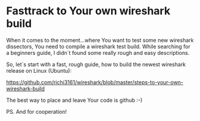 # Fasttrack to Your own wireshark build

When it comes to the moment...where You want to test some new wireshark dissectors, 
You need to compile a wireshark test build.
While searching for a beginners guide, I didn´t found some really rough and easy descriptions.

So, let´s start with a fast, rough guide, how to build the newest wireshark release on Linux (Ubuntu):

https://github.com/richi3161/wireshark/blob/master/steps-to-your-own-wireshark-build

The best way to place and leave Your code is github :-)

PS. And for cooperation!
